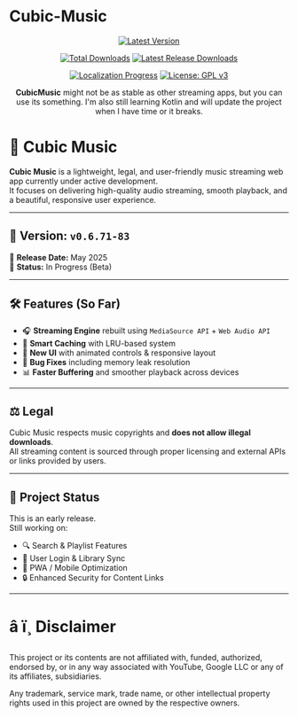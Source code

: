 # Cubic-Music
<div align="center">
  
[![Latest Version](https://img.shields.io/github/v/release/cybruGhost/Cubic-Music?label=Latest%20Version)](https://github.com/cybruGhost/Cubic-Music/releases/latest) 

[![Total Downloads](https://img.shields.io/github/downloads/cybruGhost/Cubic-Music/total?label=Total%20Downloads)](https://github.com/cybruGhost/Cubic-Music/releases) [![Latest Release Downloads](https://img.shields.io/github/downloads/cybruGhost/Cubic-Music/latest/total?label=Latest%20Release%20Downloads)](https://github.com/cybruGhost/Cubic-Music/releases/latest) 

[![Localization Progress](https://badges.crowdin.net/N-Zik/localized.svg)](https://crowdin.com/project/N-Zik) [![License: GPL v3](https://img.shields.io/github/license/cybruGhost/Cubic-Music?color=blue)](https://www.gnu.org/licenses/gpl-3.0)

<p><b>CubicMusic</b> might not be as stable as other streaming apps, but you can use its something. I'm also still learning Kotlin and will update the project when I have time or it breaks.</p>
    


</div>

# 🎵 Cubic Music

**Cubic Music** is a lightweight, legal, and user-friendly music streaming web app currently under active development.  
It focuses on delivering high-quality audio streaming, smooth playback, and a beautiful, responsive user experience.

---

## 🚀 Version: `v0.6.71-83`  
📅 **Release Date:** May 2025  
🔧 **Status:** In Progress (Beta)

---

## 🛠️ Features (So Far)
- 🎧 **Streaming Engine** rebuilt using `MediaSource API` + `Web Audio API`
- 🧠 **Smart Caching** with LRU-based system
- 🎨 **New UI** with animated controls & responsive layout
- 🐛 **Bug Fixes** including memory leak resolution
- 📊 **Faster Buffering** and smoother playback across devices

---

## ⚖️ Legal
Cubic Music respects music copyrights and **does not allow illegal downloads**.  
All streaming content is sourced through proper licensing and external APIs or links provided by users.

---


## 📍 Project Status
This is an early release.  
Still working on:
- 🔍 Search & Playlist Features
- 💾 User Login & Library Sync
- 📱 PWA / Mobile Optimization
- 🔒 Enhanced Security for Content Links

---

# â ï¸ Disclaimer

This project or its contents are not affiliated with, funded, authorized, endorsed by, or in any way associated with YouTube,
Google LLC or any of its affiliates, subsidiaries.

Any trademark, service mark, trade name, or other intellectual property rights used in this project are owned by the respective owners.
